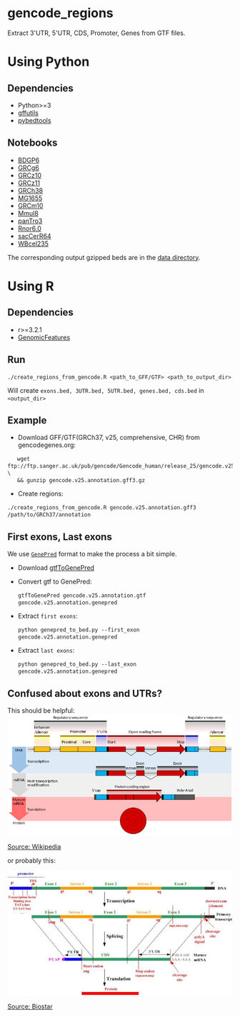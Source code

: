 # gencode_regions

Extract 3'UTR, 5'UTR, CDS, Promoter, Genes from GTF files.

# Using Python

## Dependencies
   
- Python>=3
- [gffutils](https://github.com/daler/gffutils)
- [pybedtools](https://daler.github.io/pybedtools)

## Notebooks

- [BDGP6](notebooks/BDGP6.ipynb)
- [GRCg6](notebooks/GRCg6.ipynb)
- [GRCz10](notebooks/GRCz10.ipynb)
- [GRCz11](notebooks/GRCz11.ipynb)
- [GRCh38](notebooks/hg38-v96.ipynb)
- [MG1655](notebooks/MG1655.ipynb)
- [GRCm10](notebooks/mm10.ipynb)
- [Mmul8](notebooks/Mmul8.ipynb)
- [panTro3](notebooks/panTro3.ipynb)
- [Rnor6.0](notebooks/Rnor6.0.ipynb)
- [sacCerR64](notebooks/sacCerR64.ipynb)
- [WBcel235](notebooks/WBcel235.ipynb)


 The corresponding output gzipped beds are in the [data directory](data/).

# Using R

## Dependencies
   
- r>=3.2.1
- [GenomicFeatures](http://bioconductor.org/packages/release/bioc/html/GenomicFeatures.html)

## Run

```{bash}
./create_regions_from_gencode.R <path_to_GFF/GTF> <path_to_output_dir>
```

Will create `exons.bed, 3UTR.bed, 5UTR.bed, genes.bed, cds.bed` in `<output_dir>`


## Example

- Download GFF/GTF(GRCh37, v25, comprehensive, CHR) from gencodegenes.org:

```{bash}
   wget ftp://ftp.sanger.ac.uk/pub/gencode/Gencode_human/release_25/gencode.v25.annotation.gff3.gz \
   && gunzip gencode.v25.annotation.gff3.gz
```

- Create regions:

```{bash}
./create_regions_from_gencode.R gencode.v25.annotation.gff3 /path/to/GRCh37/annotation
```




## First exons, Last exons

We use [`GenePred`](https://genome.ucsc.edu/FAQ/FAQformat#format9) format to make the process a bit simple.

 - Download [gtfToGenePred](http://hgdownload.cse.ucsc.edu/admin/exe/)
 - Convert gtf to GenePred:
 
     ```{bash}
     gtfToGenePred gencode.v25.annotation.gtf gencode.v25.annotation.genepred
     ```
     
 - Extract `first exons`:
 
     ```{bash}
     python genepred_to_bed.py --first_exon gencode.v25.annotation.genepred
     ```
     
 - Extract `last exons`:
 
     ```{bash}
     python genepred_to_bed.py --last_exon gencode.v25.annotation.genepred
     ```





## Confused about exons and UTRs?

This should be helpful:
![img](images/eukaryotic_regulation.png)

[Source: Wikipedia](https://en.wikipedia.org/wiki/File:Gene_structure_eukaryote_2_annotated.svg)

or probably this:

![img](images/transcription_elements.jpg)

[Source: Biostar](https://www.biostars.org/p/47022/)



